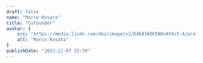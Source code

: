 ```yaml
---
draft: false
name: "Marco Rosata"
title: "Cofounder"
avatar: {
    src: "https://media.licdn.com/dms/image/v2/D4E03AQFD8OnAYdcS-A/profile-displayphoto-shrink_400_400/profile-displayphoto-shrink_400_400/0/1703249962927?e=1740614400&v=beta&t=wfeCDdbUNIFAHVOMrP-S8Bnv_7i-oCaMJUBQzQg2cDY",
    alt: "Marco Rosata"
}
publishDate: "2022-11-07 15:39"
---
```

